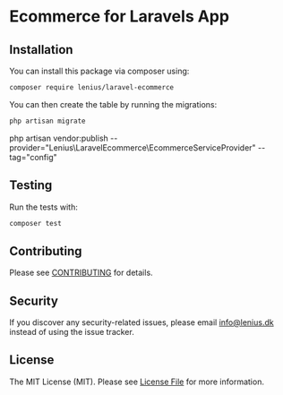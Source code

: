 
# Ecommerce for Laravels App


## Installation

You can install this package via composer using:

```bash
composer require lenius/laravel-ecommerce
```

You can then create the table by running the
migrations:

```bash
php artisan migrate
```

php artisan vendor:publish --provider="Lenius\LaravelEcommerce\EcommerceServiceProvider" --tag="config"

## Testing

Run the tests with:

``` bash
composer test
```

## Contributing

Please see [CONTRIBUTING](CONTRIBUTING.md) for details.

## Security

If you discover any security-related issues, please email info@lenius.dk
instead of using the issue tracker.

## License

The MIT License (MIT). Please see [License File](LICENSE.md) for more information.
